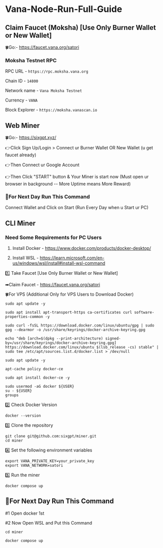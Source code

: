 # Vana-Node-Run-Full-Guide

## Claim Faucet (Moksha) [Use Only Burner Wallet or New Wallet]

🍀Go:- https://faucet.vana.org/satori

### Moksha Testnet RPC

RPC URL - ``` https://rpc.moksha.vana.org ```

Chain ID - ``` 14800 ```

Network name - ``` Vana Moksha Testnet ```

Currency - ``` VANA ```

Block Explorer - ``` https://moksha.vanascan.io ```

## Web Miner

🍀Go:- https://sixgpt.xyz/

👉Click Sign Up/Login > Connect ur Burner Wallet OR New Wallet (u get faucet already)

👉Then Connect ur Google Account 

👉Then Click "START" button & Your Miner is start now (Must open ur browser in background -- More Uptime means More Reward)

### 🔶For Next Day Run This Command
Connect Wallet and Click on Start (Run Every Day when u Start ur PC)

## CLI Miner

### Need Some Requirements for PC Users

1. Install Docker - https://www.docker.com/products/docker-desktop/

2. Install WSL - https://learn.microsoft.com/en-us/windows/wsl/install#install-wsl-command

1️⃣ Take Faucet [Use Only Burner Wallet or New Wallet]

➡Claim Faucet - https://faucet.vana.org/satori

🍀For VPS (Additional Only for VPS Users to Download Docker)
```
sudo apt update -y
```
```
sudo apt install apt-transport-https ca-certificates curl software-properties-common -y
```
```
sudo curl -fsSL https://download.docker.com/linux/ubuntu/gpg | sudo gpg --dearmor -o /usr/share/keyrings/docker-archive-keyring.gpg
```
```
echo "deb [arch=$(dpkg --print-architecture) signed-by=/usr/share/keyrings/docker-archive-keyring.gpg] https://download.docker.com/linux/ubuntu $(lsb_release -cs) stable" | sudo tee /etc/apt/sources.list.d/docker.list > /dev/null
```
```
sudo apt update -y
```
```
apt-cache policy docker-ce
```
```
sudo apt install docker-ce -y
```
```
sudo usermod -aG docker ${USER}
su - ${USER}
groups
```

2️⃣ Check Docker Version
```
docker --version
```

3️⃣ Clone the repository
```
git clone git@github.com:sixgpt/miner.git
cd miner
```

4️⃣ Set the following environment variables
```
export VANA_PRIVATE_KEY=your_private_key
export VANA_NETWORK=satori
```

5️⃣ Run the miner
```
docker compose up
```

## 🔶For Next Day Run This Command

#1 Open docker 1st 

#2 Now Open WSL and Put this Command 
```
cd miner
```
```
docker compose up
```
